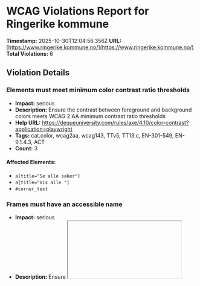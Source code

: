 # WCAG Violations Report for Ringerike kommune

**Timestamp:** 2025-10-30T12:04:56.356Z
**URL:** [https://www.ringerike.kommune.no/](https://www.ringerike.kommune.no/)
**Total Violations:** 6

## Violation Details

### Elements must meet minimum color contrast ratio thresholds

- **Impact:** serious
- **Description:** Ensure the contrast between foreground and background colors meets WCAG 2 AA minimum contrast ratio thresholds
- **Help URL:** https://dequeuniversity.com/rules/axe/4.10/color-contrast?application=playwright
- **Tags:** cat.color, wcag2aa, wcag143, TTv5, TT13.c, EN-301-549, EN-9.1.4.3, ACT
- **Count:** 3

#### Affected Elements:

- `a[title="Se alle saker"]`
- `a[title="Vis alle "]`
- `#corner_text`

### Frames must have an accessible name

- **Impact:** serious
- **Description:** Ensure <iframe> and <frame> elements have an accessible name
- **Help URL:** https://dequeuniversity.com/rules/axe/4.10/frame-title?application=playwright
- **Tags:** cat.text-alternatives, wcag2a, wcag412, section508, section508.22.i, TTv5, TT12.d, EN-301-549, EN-9.4.1.2
- **Count:** 1

#### Affected Elements:

- `#portalframe1`

### <html> element must have a lang attribute

- **Impact:** serious
- **Description:** Ensure every HTML document has a lang attribute
- **Help URL:** https://dequeuniversity.com/rules/axe/4.10/html-has-lang?application=playwright
- **Tags:** cat.language, wcag2a, wcag311, TTv5, TT11.a, EN-301-549, EN-9.3.1.1, ACT
- **Count:** 1

#### Affected Elements:

- `html`

### Images must have alternative text

- **Impact:** critical
- **Description:** Ensure <img> elements have alternative text or a role of none or presentation
- **Help URL:** https://dequeuniversity.com/rules/axe/4.10/image-alt?application=playwright
- **Tags:** cat.text-alternatives, wcag2a, wcag111, section508, section508.22.a, TTv5, TT7.a, TT7.b, EN-301-549, EN-9.1.1.1, ACT
- **Count:** 11

#### Affected Elements:

- `div[data-blockid="46"] > .ssp__panel__news-item:nth-child(1) > .ssp__panel__news-item-anchor > .ssp__panel__news-image-text > .row > .col-sm-5.pr-15.pr-sm-0 > .ssp__panel__news-image[data-responsiveimage="true"][width="204"]`
- `div[data-blockid="46"] > .ssp__panel__news-item:nth-child(2) > .ssp__panel__news-item-anchor > .ssp__panel__news-image-text > .row > .col-sm-5.pr-15.pr-sm-0 > .ssp__panel__news-image[data-responsiveimage="true"][width="204"]`
- `.ssp__panel__news-item-anchor[href$="feiing/"] > .ssp__panel__news-image-text > .row > .col-sm-5.pr-15.pr-sm-0 > .ssp__panel__news-image[data-responsiveimage="true"][width="204"]`
- `div[data-blockid="46"] > .ssp__panel__news-item:nth-child(4) > .ssp__panel__news-item-anchor > .ssp__panel__news-image-text > .row > .col-sm-5.pr-15.pr-sm-0 > .ssp__panel__news-image[data-responsiveimage="true"][width="204"]`
- `div[data-blockid="46"] > .ssp__panel__news-item:nth-child(5) > .ssp__panel__news-item-anchor > .ssp__panel__news-image-text > .row > .col-sm-5.pr-15.pr-sm-0 > .ssp__panel__news-image[data-responsiveimage="true"][width="204"]`
- `div[data-blockid="12423"] > .ssp__panel__news-item:nth-child(1) > .ssp__panel__news-item-anchor > .ssp__panel__news-image-text > .row > .col-sm-5.pr-15.pr-sm-0 > .ssp__panel__news-image[data-responsiveimage="true"][width="204"]`
- `div[data-blockid="12423"] > .ssp__panel__news-item:nth-child(2) > .ssp__panel__news-item-anchor > .ssp__panel__news-image-text > .row > .col-sm-5.pr-15.pr-sm-0 > .ssp__panel__news-image[data-responsiveimage="true"][width="204"]`
- `div[data-blockid="12423"] > .ssp__panel__news-item:nth-child(4) > .ssp__panel__news-item-anchor > .ssp__panel__news-image-text > .row > .col-sm-5.pr-15.pr-sm-0 > .ssp__panel__news-image[data-responsiveimage="true"][width="204"]`
- `div[data-blockid="12423"] > .ssp__panel__news-item:nth-child(5) > .ssp__panel__news-item-anchor > .ssp__panel__news-image-text > .row > .col-sm-5.pr-15.pr-sm-0 > .ssp__panel__news-image[data-responsiveimage="true"][width="204"]`
- `div[data-blockid="1301"] > .ssp__panel__news-item:nth-child(1) > .ssp__panel__news-item-anchor > .ssp__panel__news-image-text > .row > .col-sm-5.pr-15.pr-sm-0 > .ssp__panel__news-image[data-responsiveimage="true"][width="204"]`
- `.ssp__footer-wave`

### Form elements should have a visible label

- **Impact:** serious
- **Description:** Ensure that every form element has a visible label and is not solely labeled using hidden labels, or the title or aria-describedby attributes
- **Help URL:** https://dequeuniversity.com/rules/axe/4.10/label-title-only?application=playwright
- **Tags:** cat.forms, best-practice
- **Count:** 1

#### Affected Elements:

- `#search__input--id`

### All page content should be contained by landmarks

- **Impact:** moderate
- **Description:** Ensure all page content is contained by landmarks
- **Help URL:** https://dequeuniversity.com/rules/axe/4.10/region?application=playwright
- **Tags:** cat.keyboard, best-practice
- **Count:** 10

#### Affected Elements:

- `div:nth-child(8) > div:nth-child(1)`
- `div:nth-child(8) > div:nth-child(2)`
- `.ssp__panel--grey.ssp__panel.mb-30 > .ssp__panel__title`
- `.ssp__timespan`
- `#portalframe1, #container`
- `.mt-20`
- `.ssp__fluid-panel > div > div > div > .container > .row > .col-md-6.mb-30.col-xs-12:nth-child(2)`
- `.test-wrapper`
- `#vFact_audioFrame, #vfact_testaudio`
- `#vFact_audioFrame, h1`
